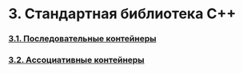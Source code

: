 # 3. Стандартная библиотека C++

### [3.1. Последовательные контейнеры](3.1.%20Последовательные%20контейнеры/README.md)

### [3.2. Ассоциативные контейнеры](3.2.%20Ассоциативные%20контейнеры/README.md)